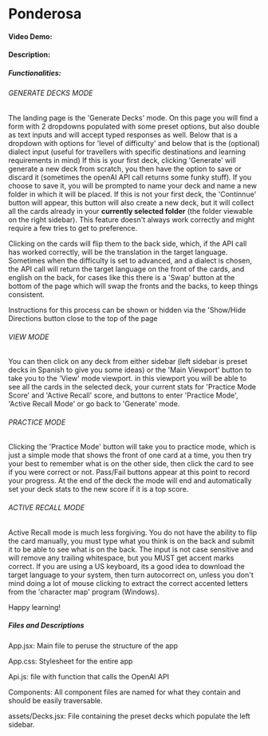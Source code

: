 # Ponderosa

#### Video Demo: <URL HERE>

#### Description:

##### Functionalities:

###### GENERATE DECKS MODE

The landing page is the 'Generate Decks' mode. On this page you will find a form with 2 dropdowns populated with some preset options, but also double as text inputs and will accept typed responses as well. Below that is a dropdown with options for 'level of difficulty' and below that is the (optional) dialect input (useful for travellers with specific destinations and learning requirements in mind)
If this is your first deck, clicking 'Generate' will generate a new deck from scratch, you then have the option to save or discard it (sometimes the openAI API call returns some funky stuff). If you choose to save it, you will be prompted to name your deck and name a new folder in which it will be placed.
If this is not your first deck, the 'Continnue' button will appear, this button will also create a new deck, but it will collect all the cards already in your **currently selected folder** (the folder viewable on the right sidebar). This feature doesn't always work correctly and might require a few tries to get to preference.

Clicking on the cards will flip them to the back side, which, if the API call has worked correctly, will be the translation in the target language.
Sometimes when the difficulty is set to advanced, and a dialect is chosen, the API call will return the target language on the front of the cards, and english on the back, for cases like this there is a 'Swap' button at the bottom of the page which will swap the fronts and the backs, to keep things consistent.

Instructions for this process can be shown or hidden via the 'Show/Hide Directions button close to the top of the page

###### VIEW MODE

You can then click on any deck from either sidebar (left sidebar is preset decks in Spanish to give you some ideas) or the 'Main Viewport' button to take you to the 'View' mode viewport. in this viewport you will be able to see all the cards in the selected deck, your current stats for 'Practice Mode Score' and 'Active Recall' score, and buttons to enter 'Practice Mode', 'Active Recall Mode' or go back to 'Generate' mode.

###### PRACTICE MODE

Clicking the 'Practice Mode' button will take you to practice mode, which is just a simple mode that shows the front of one card at a time, you then try your best to remember what is on the other side, then click the card to see if you were correct or not. Pass/Fail buttons appear at this point to record your progress. At the end of the deck the mode will end and automatically set your deck stats to the new score if it is a top score.

###### ACTIVE RECALL MODE

Active Recall mode is much less forgiving. You do not have the ability to flip the card manually, you must type what you think is on the back and submit it to be able to see what is on the back. The input is not case sensitive and will remove any trailing whitespace, but you MUST get accent marks correct. If you are using a US keyboard, its a good idea to download the target language to your system, then turn autocorrect on, unless you don't mind doing a lot of mouse clicking to extract the correct accented letters from the 'character map' program (Windows).

Happy learning!

##### Files and Descriptions

App.jsx: Main file to peruse the structure of the app

App.css: Stylesheet for the entire app

Api.js: file with function that calls the OpenAI API

Components: All component files are named for what they contain and should be easily traversable.

assets/Decks.jsx: File containing the preset decks which populate the left sidebar.
